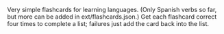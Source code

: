 Very simple flashcards for learning languages. (Only Spanish verbs so
far, but more can be added in ext/flashcards.json.) Get each flashcard
correct four times to complete a list; failures just add the card back
into the list.
